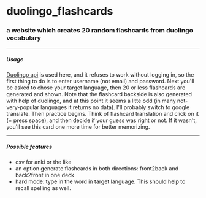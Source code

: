 # duolingo_flashcards
### a website which creates 20 random flashcards from duolingo vocabulary 
-------------


##### Usage

[Duolingo api](https://github.com/KartikTalwar/Duolingo) is used here, and it refuses to work without logging in, so the first thing to do is to enter username (not email) and password.
Next you'll be asked to chose your target language, then 20 or less flashcards are generated and shown. Note that the flashcard backside is also generated with help of duolingo, and at this point it seems a litte odd (in many not-very-popular languages it returns no data). I'll probably switch to google translate. 
Then practice begins. Think of flashcard translation and click on it (= press space), and then decide if your guess was right or not. If it wasn't, you'll see this card one more time for better memorizing.

-------------

##### Possible features

- csv for anki or the like
- an option generate flashcards in both directions: front2back and back2front in one deck
- hard mode: type in the word in target language. This should help to recall spelling as well.
